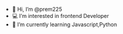- 👋 Hi, I’m @prem225
- 💻 I’m interested in frontend Developer
- 🌱 I’m currently learning Javascript,Python


<!---
prem225/prem225 is a ✨ special ✨ repository because its `README.md` (this file) appears on your GitHub profile.
You can click the Preview link to take a look at your changes.
--->
